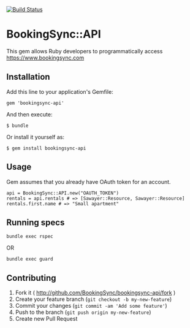 [![Build Status](https://travis-ci.org/BookingSync/bookingsync-api.png?branch=master)](https://travis-ci.org/BookingSync/bookingsync-api)

# BookingSync::API

This gem allows Ruby developers to programmatically access https://www.bookingsync.com

## Installation

Add this line to your application's Gemfile:

    gem 'bookingsync-api'

And then execute:

    $ bundle

Or install it yourself as:

    $ gem install bookingsync-api

## Usage

Gem assumes that you already have OAuth token for an account.

    api = BookingSync::API.new("OAUTH_TOKEN")
    rentals = api.rentals # => [Sawayer::Resource, Sawayer::Resource]
    rentals.first.name # => "Small apartment"


## Running specs

    bundle exec rspec

OR

    bundle exec guard


## Contributing

1. Fork it ( http://github.com/BookingSync/bookingsync-api/fork )
2. Create your feature branch (`git checkout -b my-new-feature`)
3. Commit your changes (`git commit -am 'Add some feature'`)
4. Push to the branch (`git push origin my-new-feature`)
5. Create new Pull Request
